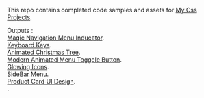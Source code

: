 This repo contains completed code samples and assets for <a href='https://github.com/abdellahslimani/Css-projects'>My Css Projects</a>.

Outputs :<br>
<a href='https://abdellahslimani.github.io/Css-projects/Magic-Navigation-Menu-Indicator/index.html' target="_blank">Magic Navigation Menu Inducator</a>.<br>
<a href='https://abdellahslimani.github.io/Css-projects/Keyboard-keys/index.html' target="_blank">Keyboard Keys</a>.<br>
<a href='https://abdellahslimani.github.io/Css-projects/Animated%20Christmas%20Tree' target="_blank">Animated Christmas Tree</a>.<br>
<a href='https://abdellahslimani.github.io/Css-projects/Modern%20Animated%20Menu%20Toggele%20Button' target="_blank">Modern Animated Menu Toggele Button</a>.<br>
<a href='https://abdellahslimani.github.io/Css-projects/Glowing%20Icons/index.html' target="_blank">Glowing Icons</a>.<br>
<a href='https://abdellahslimani.github.io/Css-projects/SideBar%20Menu/index.html' target="_blank">SideBar Menu</a>.<br>
<a href='https://abdellahslimani.github.io/Css-projects/Product%Card%UI%Design/index.html' target="_blank">Product Card UI Design</a>.<br>
<a href='https://abdellahslimani.github.io/Css-projects/Keyboard-keys/index.html' target="_blank"></a>.<br>
